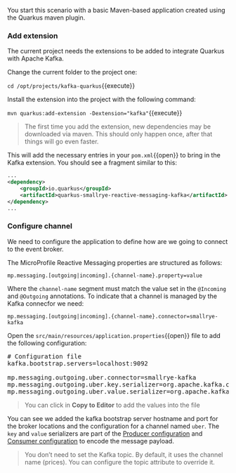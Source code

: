 You start this scenario with a basic Maven-based application created using the Quarkus maven plugin.

### Add extension

The current project needs the extensions to be added to integrate Quarkus with Apache Kafka.

Change the current folder to the project one:

``cd /opt/projects/kafka-quarkus``{{execute}}

Install the extension into the project with the following command:

``mvn quarkus:add-extension -Dextension="kafka"``{{execute}}

>The first time you add the extension, new dependencies may be downloaded via maven. This should only happen once, after that things will go even faster.

This will add the necessary entries in your `pom.xml`{{open}} to bring in the Kafka extension. You should see a fragment similar to this:

```xml
...
<dependency>
    <groupId>io.quarkus</groupId>
    <artifactId>quarkus-smallrye-reactive-messaging-kafka</artifactId>
</dependency>
...
```

### Configure channel

We need to configure the application to define how are we going to connect to the event broker. 

The MicroProfile Reactive Messaging properties are structured as follows:

```properties
mp.messaging.[outgoing|incoming].{channel-name}.property=value
```

Where the `channel-name` segment must match the value set in the `@Incoming` and `@Outgoing` annotations. To indicate that a channel is managed by the Kafka connecfor we need:

```properties
mp.messaging.[outgoing|incoming].{channel-name}.connector=smallrye-kafka
```

Open the `src/main/resources/application.properties`{{open}} file to add the following configuration:

<pre class="file" data-filename="./src/main/resources/application.properties" data-target="replace">
# Configuration file
kafka.bootstrap.servers=localhost:9092

mp.messaging.outgoing.uber.connector=smallrye-kafka
mp.messaging.outgoing.uber.key.serializer=org.apache.kafka.common.serialization.StringSerializer
mp.messaging.outgoing.uber.value.serializer=org.apache.kafka.common.serialization.StringSerializer
</pre>

> You can click in **Copy to Editor** to add the values into the file

You can see we added the kafka bootstrap server hostname and port for the broker locations and the configuration for a channel named `uber`. The `key` and `value` serializers are part of the  [Producer configuration](https://kafka.apache.org/documentation/#producerconfigs) and [Consumer configuration](https://kafka.apache.org/documentation/#consumerconfigs) to encode the message payload.

>You don’t need to set the Kafka topic. By default, it uses the channel name (prices). You can configure the topic attribute to override it.
